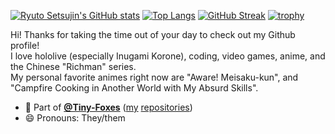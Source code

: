 [![Ryuto Setsujin's GitHub stats](https://github-readme-stats.vercel.app/api?username=ryutosetsujin)](https://github.com/anuraghazra/github-readme-stats)
[![Top Langs](https://github-readme-stats.vercel.app/api/top-langs/?username=ryutosetsujin&layout=compact&langs_count=10)](https://github.com/anuraghazra/github-readme-stats)
[![GitHub Streak](https://streak-stats.demolab.com/?user=RyutoSetsujin)](https://git.io/streak-stats)
[![trophy](https://github-profile-trophy.vercel.app/?username=ryutosetsujin&theme=onedark)](https://github.com/ryo-ma/github-profile-trophy)

Hi! Thanks for taking the time out of your day to check out my Github profile!<br>I love hololive (especially Inugami Korone), coding, video games, anime, and the Chinese "Richman" series.
<br>
My personal favorite animes right now are "Aware! Meisaku-kun", and "Campfire Cooking in Another World with My Absurd Skills".

- 🦊 Part of **[@Tiny-Foxes](https://github.com/Tiny-Foxes)** ([my](https://github.com/Tiny-Foxes/RyutoSetsujin-Customizations) [repositories](https://github.com/Tiny-Foxes/Virtua-Steps))
- 😄 Pronouns: They/them
